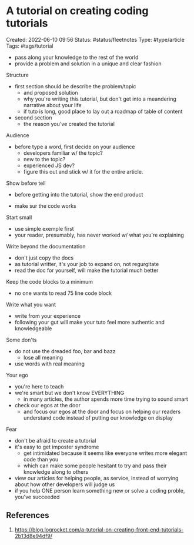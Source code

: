 # A tutorial on creating coding tutorials
Created: 2022-06-10 09:56
Status: #status/fleetnotes 
Type: #type/article 
Tags: #tags/tutorial 

- pass along your knowledge to the rest of the world
- provide a problem and solution in a unique and clear fashion


Structure 
- first section should be describe the problem/topic
	- and proposed solution
	- why you're writing this tutorial, but don't get into a meandering narrative about your life
	- if tuto is long, good place to lay out a roadmap of table of content
- second section
	- the reason you've created the tutorial

Audience
- before type a word, first decide on your audience
	- developers familiar w/ the topic?
	- new to the topic?
	- experienced JS dev?
	- figure this out and stick w/ it for the entire article.

Show before tell
- before getting into the tutorial, show the end product

- make sur the code works


Start small
- use simple exemple first
- your reader, presumably, has never worked w/ what you're explaining

Write beyond the documentation
- don't just copy the docs
- as tutorial writter, it's your job to expand on, not regurgitate
- read the doc for yourself, will make the tutorial much better

Keep the code blocks to a minimum
- no one wants to read 75 line code block

Write what you want
- write from your experience
- following your gut will make your tuto feel more authentic and knowledgeable

Some don'ts 
- do not use the dreaded foo, bar and bazz
	- lose all meaning
- use words with real meaning

Your ego
- you're here to teach
- we're smart but we don't know EVERYTHING
	- in many articles, the author spends more time trying to sound smart
- check our egos at the door
	- and focus our egos at the door and focus on helping our readers understand code instead of putting our knowledge on display

Fear
- don't be afraid to create a tutorial
- it's easy to get imposter syndrome 
	- get intimidated because it seems like everyone writes more elegant code than you
	- which can make some people hesitant to try and pass their knowledge along to others
- view our articles for helping people, as service, instead of worrying about how other developers will judge us
- if you help ONE person learn something new or solve a coding proble, you've succeeded



## References
1. https://blog.logrocket.com/a-tutorial-on-creating-front-end-tutorials-2b13d8e94df9/